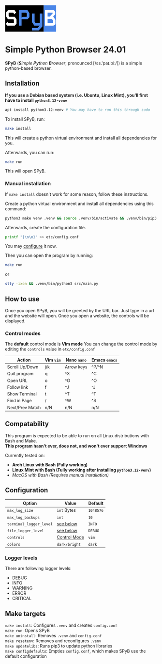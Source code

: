 
![The SPyB Logo](etc/logo-spyb.png)
# Simple Python Browser 24.01
**SPyB** (***S**imple **Py**thon **B**rowser*, pronounced [/ɛs.'paɪ.biː/]) is a simple python-based browser.

## Installation
**If you use a Debian based system (i.e. Ubuntu, Linux Mint), you'll first have to install ``python3.12-venv``**
```bash
apt install python3.12-venv # You may have to run this through sudo
```

To install SPyB, run:
```bash
make install
```
This will create a python virtual environment and install all dependencies for you. <br>

Afterwards, you can run:
```bash
make run
```
This will open SPyB.

### Manual installation

If ``make install`` doesn't work for some reason, follow these instructions.

Create a python virtual environment and install all dependencies using this command:
```bash
python3 make venv .venv && source .venv/bin/activate && .venv/bin/pip3 install -r etc/pyDEPENDENCIES.txt
```

Afterwards, create the configuration file.
```bash
printf "{\n\n}" >> etc/config.conf
```
You may [configure](#configuration) it now.

Then you can open the program by running:
```bash
make run
```
or
```bash
stty -ixon && .venv/bin/python3 src/main.py
```


## How to use

Once you open SPyB, you will be greeted by the URL bar. Just type in a url and the website will open. Once you open a website, the controls will be displayed. 


### Control modes
The **default** control mode is **Vim mode**
You can change the control mode by editing the `controls` value in `etc/config.conf`

| Action                | Vim `vim`     | Nano `nano`   | Emacs `emacs` |             
| --------------------- | ------------- | ------------- | ------------- |
| Scroll Up/Down        | j/k           | Arrow keys    | ^P/^N         |
| Quit program          | q             | ^X            | ^C            |
| Open URL              | o             | ^O            | ^O            |
| Follow link           | f             | ^J            | ^J            |
| Show Terminal         | t             | ^T            | ^T            |
| Find in Page          | /             | ^W            | ^S            |
| Next/Prev Match       | n/N           | n/N           | n/N           |


## Compatability

This program is expected to be able to run on all Linux distributions with Bash and Make. <br>
**This program hasn't ever, does not, and won't ever support Windows** <br>

Currently tested on:
- **Arch Linux with Bash (Fully working)**
- **Linux Mint with Bash (Fully working after installing ``python3.12-venv``)**
- *MacOS with Bash (Requires manual installation)*

## Configuration
| Option                | Value         | Default       |
| --------------------- | ------------- | ------------- |
| ``max_log_size``      | ``int`` Bytes | ``1048576``   | 
| ``max_log_backups``   | ``int``       | ``10``        |
| ``terminal_logger_level`` | [see below](#logger-levels) | ``INFO``      |
| ``file_logger_level`` | [see below](#logger-levels) | ``DEBUG``     |
| ``controls``          | [Control Mode](#control-modes)| ``vim`` |
| ``colors``            | ``dark/bright`` | ``dark``    |

### Logger levels

There are following logger levels:
- DEBUG
- INFO
- WARNING
- ERROR
- CRITICAL

## Make targets

``make install``: Configures ``.venv`` and creates ``config.conf`` <br>
``make run``: Opens SPyB <br>
``make uninstall``: Removes ``.venv`` and ``config.conf`` <br>
``make resetenv``: Removes and reconfigures ``.venv`` <br>
``make updatelibs``: Runs pip3 to update python libraries <br>
``make configdefaults``: Empties ``config.conf``, which makes SPyB use the default configuration